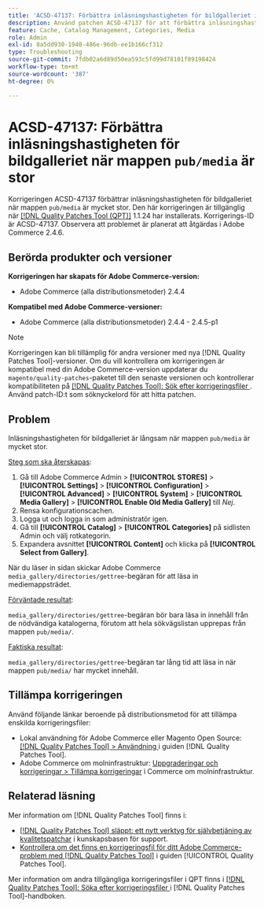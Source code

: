 ```yaml
---
title: 'ACSD-47137: Förbättra inläsningshastigheten för bildgalleriet i mappen "pub/media", stor'
description: Använd patchen ACSD-47137 för att förbättra inläsningshastigheten för bildgalleriet när mappen "pub/media" är mycket stor.
feature: Cache, Catalog Management, Categories, Media
role: Admin
exl-id: 8a5dd930-1940-486e-96db-ee1b166cf312
type: Troubleshooting
source-git-commit: 7fdb02a6d89d50ea593c5fd99d78101f89198424
workflow-type: tm+mt
source-wordcount: '387'
ht-degree: 0%

---
```


# ACSD-47137: Förbättra inläsningshastigheten för bildgalleriet när mappen `pub/media` är stor

Korrigeringen ACSD-47137 förbättrar inläsningshastigheten för bildgalleriet när mappen `pub/media` är mycket stor. Den här korrigeringen är tillgänglig när [[!DNL Quality Patches Tool (QPT)]](https://experienceleague.adobe.com/sv/docs/commerce-operations/tools/quality-patches-tool/quality-patches-tool-to-self-serve-quality-patches) 1.1.24 har installerats. Korrigerings-ID är ACSD-47137. Observera att problemet är planerat att åtgärdas i Adobe Commerce 2.4.6.

## Berörda produkter och versioner

**Korrigeringen har skapats för Adobe Commerce-version:**
* Adobe Commerce (alla distributionsmetoder) 2.4.4

**Kompatibel med Adobe Commerce-versioner:**
* Adobe Commerce (alla distributionsmetoder) 2.4.4 - 2.4.5-p1

>[!NOTE]
>
>Korrigeringen kan bli tillämplig för andra versioner med nya [!DNL Quality Patches Tool]-versioner. Om du vill kontrollera om korrigeringen är kompatibel med din Adobe Commerce-version uppdaterar du `magento/quality-patches`-paketet till den senaste versionen och kontrollerar kompatibiliteten på [[!DNL Quality Patches Tool]: Sök efter korrigeringsfiler ](https://experienceleague.adobe.com/tools/commerce-quality-patches/index.html?lang=sv-SE). Använd patch-ID:t som söknyckelord för att hitta patchen.

## Problem

Inläsningshastigheten för bildgalleriet är långsam när mappen `pub/media` är mycket stor.

<u>Steg som ska återskapas</u>:

1. Gå till Adobe Commerce Admin > **[!UICONTROL STORES]** > **[!UICONTROL Settings]** > **[!UICONTROL Configuration]** > **[!UICONTROL Advanced]** > **[!UICONTROL System]** > **[!UICONTROL Media Gallery]** > **[!UICONTROL Enable Old Media Gallery]** till _Nej_.
1. Rensa konfigurationscachen.
1. Logga ut och logga in som administratör igen.
1. Gå till **[!UICONTROL Catalog]** > **[!UICONTROL Categories]** på sidlisten Admin och välj rotkategorin.
1. Expandera avsnittet **[!UICONTROL Content]** och klicka på **[!UICONTROL Select from Gallery]**.

När du läser in sidan skickar Adobe Commerce `media_gallery/directories/gettree`-begäran för att läsa in mediemappsträdet.

<u>Förväntade resultat</u>:

`media_gallery/directories/gettree`-begäran bör bara läsa in innehåll från de nödvändiga katalogerna, förutom att hela sökvägslistan upprepas från mappen `pub/media/`.

<u>Faktiska resultat</u>:

`media_gallery/directories/gettree`-begäran tar lång tid att läsa in när mappen `pub/media/` har mycket innehåll.

## Tillämpa korrigeringen

Använd följande länkar beroende på distributionsmetod för att tillämpa enskilda korrigeringsfiler:

* Lokal användning för Adobe Commerce eller Magento Open Source: [[!DNL Quality Patches Tool] > Användning ](/help/tools/quality-patches-tool/usage.md) i guiden [!DNL Quality Patches Tool].
* Adobe Commerce om molninfrastruktur: [Uppgraderingar och korrigeringar > Tillämpa korrigeringar](https://experienceleague.adobe.com/docs/commerce-cloud-service/user-guide/develop/upgrade/apply-patches.html?lang=sv-SE) i Commerce om molninfrastruktur.

## Relaterad läsning

Mer information om [!DNL Quality Patches Tool] finns i:

* [[!DNL Quality Patches Tool] släppt: ett nytt verktyg för självbetjäning av kvalitetspatchar](https://experienceleague.adobe.com/sv/docs/commerce-operations/tools/quality-patches-tool/quality-patches-tool-to-self-serve-quality-patches) i kunskapsbasen för support.
* [Kontrollera om det finns en korrigeringsfil för ditt Adobe Commerce-problem med  [!DNL Quality Patches Tool]](/help/tools/quality-patches-tool/patches-available-in-qpt/check-patch-for-magento-issue-with-magento-quality-patches.md) i guiden [!UICONTROL Quality Patches Tool].


Mer information om andra tillgängliga korrigeringsfiler i QPT finns i [[!DNL Quality Patches Tool]: Söka efter korrigeringsfiler ](https://experienceleague.adobe.com/tools/commerce-quality-patches/index.html?lang=sv-SE) i [!DNL Quality Patches Tool]-handboken.
